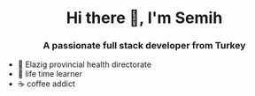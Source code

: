 <h1 align="center">Hi there 👋, I'm Semih</h1>
<h3 align="center">A passionate full stack developer from Turkey</h3>

- 🔭 Elazig provincial health directorate
- 📖 life time learner
- ☕ coffee addict
